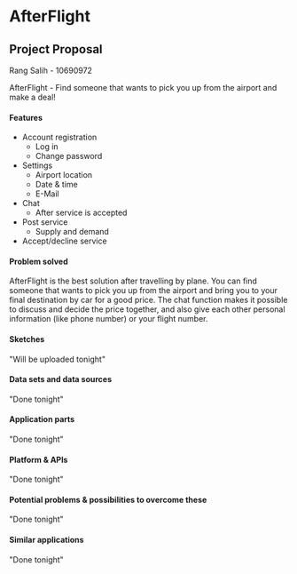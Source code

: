 # AfterFlight
## Project Proposal
Rang Salih - 10690972

AfterFlight - Find someone that wants to pick you up from the airport and make a deal!

#### Features
* Account registration
  * Log in
  * Change password
* Settings 
  * Airport location
  * Date & time
  * E-Mail
* Chat
  * After service is accepted
* Post service
  * Supply and demand
* Accept/decline service

#### Problem solved
AfterFlight is the best solution after travelling by plane. 
You can find someone that wants to pick you up from the airport and bring you to your final destination by car for a good price.
The chat function makes it possible to discuss and decide the price together, and also give each other personal information (like phone number) or your flight number.

#### Sketches
"Will be uploaded tonight"

#### Data sets and data sources
"Done tonight"

#### Application parts
"Done tonight"

#### Platform & APIs
"Done tonight"

#### Potential problems & possibilities to overcome these
"Done tonight"

#### Similar applications
"Done tonight"
